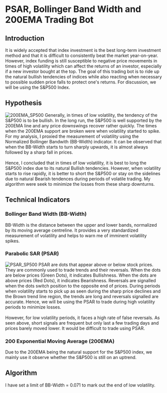 # PSAR, Bollinger Band Width and 200EMA Trading Bot

## Introduction
It is widely accepted that index investment is the best long-term investment method and that it is difficult to consistently beat the market year-on-year. However, index funding is still susceptible to negative price movements in times of high volatility which can affect the returns of an investor, especially if a new investor bought at the top. The goal of this trading bot is to ride up the natural bullish tendencies of indices while also reacting when necessary to possible sudden price falls to protect one's returns. For discussion, we will be using the S&P500 Index.

## Hypothesis

![200EMA_SP500](https://github.com/wchia016/Trading-Bot-v1/blob/master/image/200EMA_BB.png)
Generally, in times of low volatility, the tendency of the S&P500 is to be bullish. In the long run, the S&P500 is well supported by the 200EMA line and any price downswings recover rather quickly. The times when the 200EMA support are broken were when volatility started to spike. For my analysis, I proxied the measurement of volatility using the Normalized Bollinger Bandwith (BB-Width) indicator. It can be observed that when the BB-Width starts to turn sharply upwards, it is almost always followed by a sharp fall in prices.
\
\
Hence, I concluded that in times of low volatility, it is best to long the S&P500 index due to its natural Bullish tendencies. However, when volatility starts to rise rapidly, it is better to short the S&P500 or stay on the sidelines due to natural Bearish tendences during periods of volatile trading. My algorithm were seek to minimize the losses from these sharp downturns.

## Technical Indicators
### Bollinger Band Width (BB-Width)
BB-Width is the distance between the upper and lower bands, normalized by its moving average centreline. It provides a very standardized measurement of volatility and helps to warn me of imminent volatility spikes.
### Parabolic SAR (PSAR)
![PSAR_SP500](https://github.com/wchia016/Trading-Bot-v1/blob/master/image/PSAR_BB.png)
PSAR are dots that appear above or below stock prices. They are commonly used to trade trends and their reversals. When the dots are below prices (Green Dots), it indicates Bullishness. When the dots are above prices (Red Dots), it indicates Bearishness. Reversals are signalled when the dots switch position to the opposite end of prices. During periods when volatility starts to pick up as seen during the sharp price declines and the Brown trend line region, the trends are long and reversals signalled are accurate. Hence, we will be using the PSAR to trade during high volatility periods to minimize losses.
\
\
However, for low volatility periods, it faces a high rate of false reversals. As seen above, short signals are frequent but only last a few trading days and prices barely moved lower. It would be difficult to trade using PSAR. 
### 200 Exponential Moving Average (200EMA)
Due to the 200EMA being the natural support for the S&P500 index, we mainly use it observe whether the S&P500 is still on an uptrend.

## Algorithm
I have set a limit of BB-Width = 0.071 to mark out the end of low volatility.
